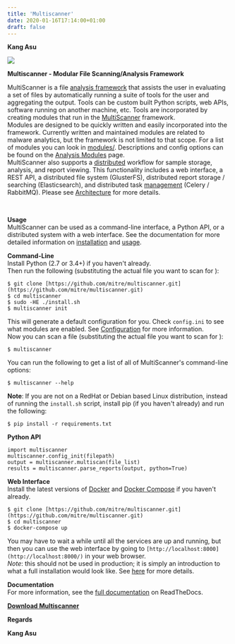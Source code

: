 ```yaml
---
title: 'Multiscanner'
date: 2020-01-16T17:14:00+01:00
draft: false
---
```


**Kang Asu**

[![](https://1.bp.blogspot.com/-Ybnf4hArkGM/XgqpXMqDDdI/AAAAAAAARVc/YynBi4qPSvcnjvZHsEsV3HF_bqld2xvWwCNcBGAsYHQ/s640/multiscanner.png)](https://1.bp.blogspot.com/-Ybnf4hArkGM/XgqpXMqDDdI/AAAAAAAARVc/YynBi4qPSvcnjvZHsEsV3HF_bqld2xvWwCNcBGAsYHQ/s1600/multiscanner.png)

**Multiscanner - Modular File Scanning/Analysis Framework**

  

  
MultiScanner is a file [analysis framework](https://www.kitploit.com/search/label/Analysis%20Framework "analysis framework") that assists the user in evaluating a set of files by automatically running a suite of tools for the user and aggregating the output. Tools can be custom built Python scripts, web APIs, software running on another machine, etc. Tools are incorporated by creating modules that run in the [MultiScanner](https://www.kitploit.com/search/label/MultiScanner "MultiScanner") framework.  
Modules are designed to be quickly written and easily incorporated into the framework. Currently written and maintained modules are related to malware analytics, but the framework is not limited to that scope. For a list of modules you can look in [modules/](https://github.com/mitre/multiscanner/blob/master/modules "modules/"). Descriptions and config options can be found on the [Analysis Modules](https://multiscanner.readthedocs.io/en/latest/use/use-analysis-mods.html "Analysis Modules") page.  
MultiScanner also supports a [distributed](https://www.kitploit.com/search/label/Distributed "distributed") workflow for sample storage, analysis, and report viewing. This functionality includes a web interface, a REST API, a distributed file system (GlusterFS), distributed report storage / searching (Elasticsearch), and distributed task [management](https://www.kitploit.com/search/label/Management "management") (Celery / RabbitMQ). Please see [Architecture](https://multiscanner.readthedocs.io/en/latest/arch.html "Architecture") for more details.  
[](https://www.blogger.com/u/7/null)

[  
](https://www.blogger.com/u/7/null)

  

  
**Usage**  
MultiScanner can be used as a command-line interface, a Python API, or a distributed system with a web interface. See the documentation for more detailed information on [installation](https://multiscanner.readthedocs.io/en/latest/install.html "installation") and [usage](https://multiscanner.readthedocs.io/en/latest/use/index.html "usage").  
  
**Command-Line**  
Install Python (2.7 or 3.4+) if you haven't already.  
Then run the following (substituting the actual file you want to scan for ):

```
$ git clone [https://github.com/mitre/multiscanner.git](https://github.com/mitre/multiscanner.git)  
$ cd multiscanner  
$ sudo -HE ./install.sh  
$ multiscanner init
```

This will generate a default configuration for you. Check `config.ini` to see what modules are enabled. See [Configuration](https://multiscanner.readthedocs.io/en/latest/install.html#configuration "Configuration") for more information.  
Now you can scan a file (substituting the actual file you want to scan for ):

```
$ multiscanner 
```

You can run the following to get a list of all of MultiScanner's command-line options:

```
$ multiscanner --help
```

**Note**: If you are not on a RedHat or Debian based Linux distribution, instead of running the `install.sh` script, install pip (if you haven't already) and run the following:

```
$ pip install -r requirements.txt
```

  
**Python API**

```
import multiscanner  
multiscanner.config_init(filepath)  
output = multiscanner.multiscan(file_list)  
results = multiscanner.parse_reports(output, python=True)
```

  
**Web Interface**  
Install the latest versions of [Docker](https://docs.docker.com/engine/installation/ "Docker") and [Docker Compose](https://docs.docker.com/compose/install/ "Docker Compose") if you haven't already.

```
$ git clone [https://github.com/mitre/multiscanner.git](https://github.com/mitre/multiscanner.git)  
$ cd multiscanner  
$ docker-compose up
```

You may have to wait a while until all the services are up and running, but then you can use the web interface by going to `[http://localhost:8000](http://localhost:8000/)` in your web browser.  
_Note_: this should not be used in production; it is simply an introduction to what a full installation would look like. See [here](https://multiscanner.readthedocs.io/en/latest/install.html#standalone-docker-installation "here") for more details.  
  
**Documentation**  
For more information, see the [full documentation](https://multiscanner.readthedocs.io/ "full documentation") on ReadTheDocs.  
  

**[Download Multiscanner](http://ellevolaw.com/3jOF "Download Multiscanner")**

**Regards**

**Kang Asu**
